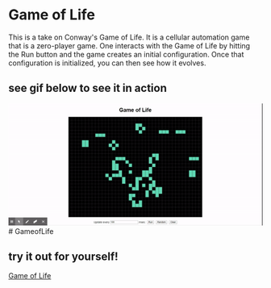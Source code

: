 # Game of Life 

This is a take on Conway's Game of Life. It is a cellular automation game that is a zero-player game. One interacts with the Game of Life by hitting the Run button and the game creates an initial configuration. Once that configuration is initialized, you can then see how it evolves. 

## see gif below to see it in action 
![Image of Gif](https://github.com/kmmatthews15/GameofLife/blob/master/gif/ezgif.com-video-to-gif%20(1).gif?raw=true)# GameofLife

## try it out for yourself!
<a href="https://kmmatthews15.github.io/GameofLife/">Game of Life</a>